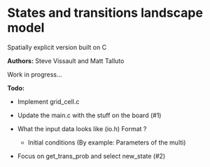States and transitions landscape model 
========

Spatially explicit version built on C

**Authors:** Steve Vissault and Matt Talluto

Work in progress...

**Todo:**

- Implement grid_cell.c
- Update the main.c with the stuff on the board (#1)

- What the input data looks like (io.h) Format ?

    - Initial conditions (By example: Parameters of the multi)
- Focus on get_trans_prob and select new_state (#2)

